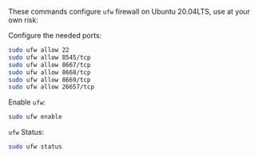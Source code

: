 These commands configure `ufw` firewall on Ubuntu 20.04LTS, use at your own risk:

Configure the needed ports:
```bash
sudo ufw allow 22
sudo ufw allow 8545/tcp
sudo ufw allow 8667/tcp
sudo ufw allow 8668/tcp
sudo ufw allow 8669/tcp
sudo ufw allow 26657/tcp
```

Enable `ufw`:
```bash
sudo ufw enable
```

`ufw` Status:
```bash
sudo ufw status
```